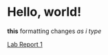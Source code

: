 # Hello, world!
**this** formatting changes *as i type*

[Lab Report 1](https://jaevent.github.io/cse15l-lab-reports/)
